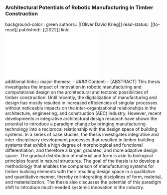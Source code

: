 ### Architectural Potentials of Robotic Manufacturing in Timber Construction
background-color:: green
authors:: [[Oliver David Krieg]] 
read-status:: [[to-read]] 
published:: [[2022]] 
link:: ![RR_ICD_11_Oliver-David-Krieg_web.pdf](../assets/RR_ICD_11_Oliver-David-Krieg_web_1691747727680_0.pdf)  
additional-links::
major-themes::
	- #### Content:
		- [ABSTRACT] This thesis investigates the impact of innovation in robotic manufacturing and computational design on the architectural and tectonic possibilities of timber construction. Until recently, the digitalization of manufacturing and design has mostly resulted in increased efficiencies of singular processes without noticeable impacts on the inter-organizational relationships in the architecture, engineering, and construction (AEC) industry. However, recent developments in integrative architectural design research have shown the potential to introduce a paradigm change by bringing manufacturing technology into a reciprocal relationship with the design space of building systems. In a series of case studies, the thesis investigates integrative and inter-disciplinary development processes that resulted in timber building systems that exhibit a high degree of morphological and functional differentiation, and therefore a larger, gradated, and more adaptive design space. The gradual distribution of material and form is akin to biological principles found in natural structures. The goal of the thesis is to develop a methodology that enables the comparison of manufacturing systems for timber building elements with their resulting design space in a qualitative and quantitative manner, thereby re-integrating disciplines of form, material, and materialization. The thesis also discusses the potential of this paradigm shift to introduce much-needed systemic innovation in the industry.